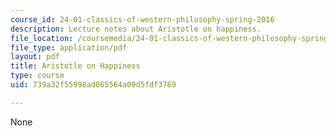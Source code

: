 ```yaml
---
course_id: 24-01-classics-of-western-philosophy-spring-2016
description: Lecture notes about Aristotle on happiness.
file_location: /coursemedia/24-01-classics-of-western-philosophy-spring-2016/739a32f55998ad065564a09d5fdf3769_MIT24_01S16_SES8.pdf
file_type: application/pdf
layout: pdf
title: Aristotle on Happiness
type: course
uid: 739a32f55998ad065564a09d5fdf3769

---
```

None